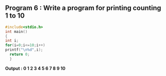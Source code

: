 ## Program 6 : Write a program for printing counting 1 to 10 
```c
#include<stdio.h>
int main() 
{
int i;
for(i=0;i<=10;i++)
printf("\n%d",i);
  return 0;
  }
```
**Output :
0
1
2
3
4
5
6
7
8
9
10**
